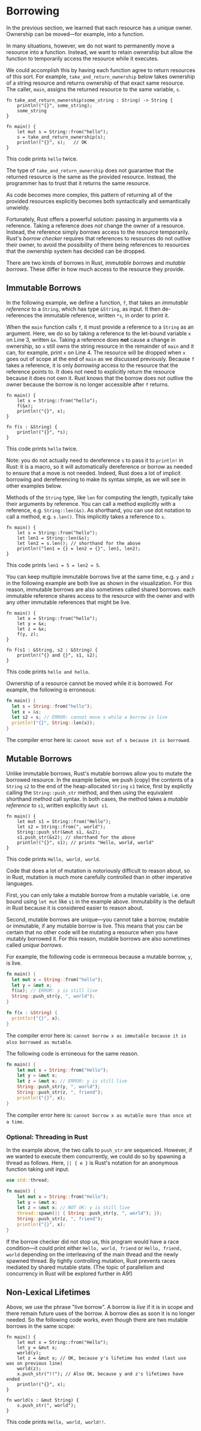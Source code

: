 # Borrowing

In the previous section, we learned that each resource has a unique owner.
Ownership can be moved—for example, into a function.

In many situations, however, we do not want to permanently move a resource into
a function. Instead, we want to retain ownership but allow the function to temporarily 
access the resource while it executes.

We could accomplish this by having each function agree to return resources of this 
sort. For
example, `take_and_return_ownership` below takes ownership of a string
resource and returns ownership of that exact same resource. The caller, `main`,
assigns the returned resource to the same variable, `s`. 

```rv
fn take_and_return_ownership(some_string : String) -> String {
    println!("{}", some_string);
    some_string
}
  
fn main() {
    let mut s = String::from("hello");
    s = take_and_return_ownership(s);
    println!("{}", s);   // OK
}
```

This code prints `hello` twice.

The type of
`take_and_return_ownership` does not guarantee that the returned resource is the
same as the provided resource. Instead, the programmer has to trust that it returns 
the same resource.

As code becomes more complex, this pattern of returning all of the provided
resources explicitly becomes both syntactically and semantically unwieldy.

Fortunately, Rust offers a powerful solution: passing in arguments via a
reference. Taking a reference does *not* change the owner of a resource. 
Instead, the reference simply *borrows* access to the resource temporarily.
Rust's *borrow checker* requires that references to resources do not outlive 
their owner, to avoid the possibility of there being references to resources 
that the ownership system has decided can be dropped.

There are two kinds of borrows in Rust, *immutable borrows* and *mutable
borrows*. These differ in how much access to the resource they provide. 

## Immutable Borrows

In the following example, we define a function, `f`, that takes an *immutable
reference* to a `String`, which has type `&String`, as input. It then de-references
the immutable reference, written `*s`, in order to print it.

When the `main` function calls `f`, it must provide a reference to a `String` as
an argument. Here, we do so by taking a reference to the let-bound variable `x`
on Line 3, written `&x`. Taking a reference does **not** cause a change in
ownership, so `x` still owns the string resource in the remainder of `main`
and it can, for example, print `x` on Line 4. The resource will be dropped when
`x` goes out of scope at the end of `main` as we discussed previously. Because `f`
takes a reference, it is only *borrowing* access to the resource that the
reference points to. It does not need to explicitly return the resource because
it does not own it. Rust knows that the borrow does not outlive the owner 
because the borrow is no longer accessible after `f` returns.
```rv
fn main() {
    let x = String::from("hello");
    f(&x); 
    println!("{}", x);
}

fn f(s : &String) {
    println!("{}", *s);
}
```

This code prints `hello` twice.

Note: you do not actually need to dereference `s` to pass it to `println!` in Rust: 
it is a macro, so it will automatically dereference or borrow as needed 
to ensure that a move is not needed. Indeed, Rust does a lot of implicit 
borrowing and dereferencing to make its syntax simple, as we will see in other examples 
below.

Methods of the `String` type, like `len` for computing the length, typically
take their arguments by reference. You can call a method explicitly with a
reference, e.g. `String::len(&s)`. As shorthand, you can use dot notation to
call a method, e.g. `s.len()`. This implicitly takes a reference to `s`. 

```rv
fn main() {
    let s = String::from("hello");
    let len1 = String::len(&s);
    let len2 = s.len(); // shorthand for the above
    println!("len1 = {} = len2 = {}", len1, len2);
}
```

This code prints `len1 = 5 = len2 = 5`.

You can keep multiple immutable borrows live at the same time, e.g. `y` and `z`
in the following example are both live as shown in the visualization. For this
reason, immutable borrows are also sometimes called shared borrows: each
immutable reference shares access to the resource with the owner and with any
other immutable references that might be live.

```rv
fn main() {
    let x = String::from("hello");
    let y = &x;
    let z = &x;
    f(y, z);
}

fn f(s1 : &String, s2 : &String) {
    println!("{} and {}", s1, s2);
}
```

This code prints `hello and hello`.

Ownership of a resource cannot be moved while it is borrowed. For example, the
following is erroneous:

```rust
fn main() {
  let s = String::from("hello");
  let x = &s;
  let s2 = s; // ERROR: cannot move s while a borrow is live
  println!("{}", String::len(x));
}
```

The compiler error here is: `cannot move out of s because it is borrowed`.

## Mutable Borrows

Unlike immutable borrows, Rust's mutable borrows allow you to mutate the
borrowed resource. In the example below, we push (copy) the contents of a `String` `s2` 
to the end of the heap-allocated `String` `s1` twice, first by explictly calling
the `String::push_str` method, and then using the equivalent shorthand method
call syntax. In both cases, the method takes a *mutable reference* to `s1`,
written explicitly `&mut s1`.

```rv 
fn main() { 
    let mut s1 = String::from("Hello");
    let s2 = String::from(", world");
    String::push_str(&mut s1, &s2); 
    s1.push_str(&s2); // shorthand for the above
    println!("{}", s1); // prints "Hello, world, world"
}
```

This code prints `Hello, world, world`.

Code that does a lot of mutation is notoriously difficult to reason about, so in
Rust, mutation is much more carefully controlled than in other imperative
languages.

First, you can only take a mutable borrow from a mutable variable, i.e. one 
bound using `let mut` like `s1` in the example above. Immutability is the
default in Rust because it is considered easier to reason about.

Second, mutable borrows are unique—you cannot take a borrow, mutable or
immutable, if any mutable borrow is live. This means that you can be certain
that no other code will be mutating a resource when you have mutably borrowed it.
For this reason, mutable borrows are also sometimes called *unique borrows*.

For example, the following code is erroneous because a mutable borrow, `y`, is
live.

```rust
fn main() {
  let mut x = String::from("hello");
  let y = &mut x;
  f(&x); // ERROR: y is still live
  String::push_str(y, ", world");
}

fn f(x : &String) {
  println!("{}", x);
}
```
The compiler error here is: `cannot borrow x as immutable because it is also
borrowed as mutable`.

The following code is erroneous for the same reason.

```rust 
fn main() {
    let mut x = String::from("Hello");
    let y = &mut x; 
    let z = &mut x; // ERROR: y is still live
    String::push_str(y, ", world");
    String::push_str(z, ", friend");
    println!("{}", x);
}
```
The compiler error here is: `cannot borrow x as mutable more than once at a
time`.

### Optional: Threading in Rust

In the example above, the two calls to `push_str` are sequenced. However, if we
wanted to execute them concurrently, we could do so by spawning a thread as
follows. Here, `|| { e }` is Rust's notation for an anonymous function taking
unit input.

```rust 
use std::thread;

fn main() {
    let mut x = String::from("Hello");
    let y = &mut x; 
    let z = &mut x; // NOT OK: y is still live
    thread::spawn(|| { String::push_str(y, ", world"); });
    String::push_str(z, ", friend");
    println!("{}", x);
}
```

If the borrow checker did not stop us, this program would have a race
condition—it could print either `Hello, world, friend` or `Hello, friend, world`
depending on the interleaving of the main thread and the newly spawned thread.
By tightly controlling mutation, Rust prevents races mediated by shared mutable state.
(The topic of parallelism and concurrency in Rust will be explored further in A9!)

## Non-Lexical Lifetimes

Above, we use the phrase "live borrow". A borrow is *live* if it is in scope and
there remain future uses of the borrow. A borrow dies as soon it is no longer
needed. So the following code works, even though there are two mutable borrows
in the same scope:

```rv
fn main() {
    let mut x = String::from("Hello");
    let y = &mut x;
    world(y);
    let z = &mut x; // OK, because y's lifetime has ended (last use was on previous line)
    world(z);
    x.push_str("!!"); // Also OK, because y and z's lifetimes have ended
    println!("{}", x);
}

fn world(s : &mut String) {
    s.push_str(", world");
}
```

This code prints `Hello, world, world!!`.